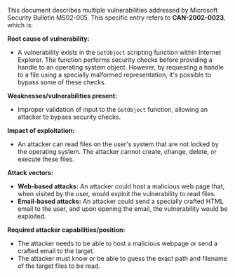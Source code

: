 This document describes multiple vulnerabilities addressed by Microsoft Security Bulletin MS02-005. This specific entry refers to **CAN-2002-0023**, which is:

**Root cause of vulnerability:**
- A vulnerability exists in the `GetObject` scripting function within Internet Explorer. The function performs security checks before providing a handle to an operating system object. However, by requesting a handle to a file using a specially malformed representation, it's possible to bypass some of these checks.

**Weaknesses/vulnerabilities present:**
- Improper validation of input to the `GetObject` function, allowing an attacker to bypass security checks.

**Impact of exploitation:**
- An attacker can read files on the user's system that are not locked by the operating system. The attacker cannot create, change, delete, or execute these files.

**Attack vectors:**
- **Web-based attacks:** An attacker could host a malicious web page that, when visited by the user, would exploit the vulnerability to read files.
- **Email-based attacks:** An attacker could send a specially crafted HTML email to the user, and upon opening the email, the vulnerability would be exploited.

**Required attacker capabilities/position:**
- The attacker needs to be able to host a malicious webpage or send a crafted email to the target.
- The attacker must know or be able to guess the exact path and filename of the target files to be read.